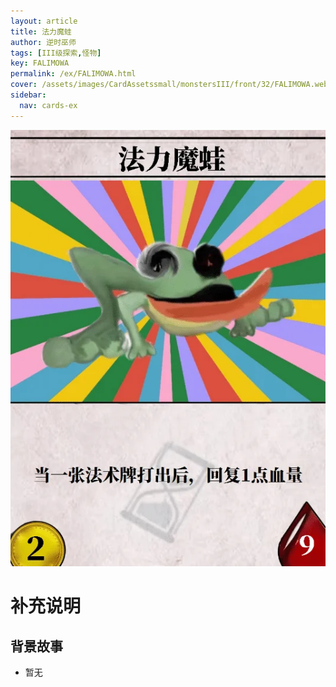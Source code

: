 ```yaml
---
layout: article
title: 法力魔蛙
author: 逆时巫师
tags: [III级探索,怪物]
key: FALIMOWA
permalink: /ex/FALIMOWA.html
cover: /assets/images/CardAssetssmall/monstersIII/front/32/FALIMOWA.webp
sidebar:
  nav: cards-ex
---
```

![](/assets/images/CardAssets/monstersIII/front/32/FALIMOWA.webp)

# 补充说明



## 背景故事
* 暂无